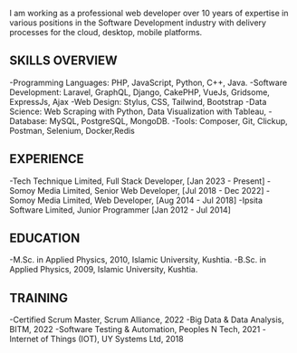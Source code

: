 I am working as a professional web developer over 10 years of expertise in various positions
in the Software Development industry with delivery processes for the cloud, desktop, mobile platforms.

SKILLS OVERVIEW
------------------------------------------------------------------------------------------------------------------------------
-Programming Languages: PHP, JavaScript, Python, C++, Java.
-Software Development: Laravel, GraphQL, Django, CakePHP, VueJs, Gridsome, ExpressJs, Ajax
-Web Design: Stylus, CSS, Tailwind, Bootstrap
-Data Science: Web Scraping with Python, Data Visualization with Tableau, 
-Database: MySQL, PostgreSQL, MongoDB.
-Tools: Composer, Git, Clickup, Postman, Selenium, Docker,Redis

EXPERIENCE
------------------------------------------------------------------------------------------------------------------------------
-Tech Technique Limited, Full Stack Developer, [Jan 2023 - Present]
-Somoy Media Limited, Senior Web Developer, [Jul 2018 - Dec 2022]
-Somoy Media Limited,  Web Developer, [Aug 2014 - Jul 2018]
-Ipsita Software Limited, Junior Programmer [Jan 2012 - Jul 2014]

EDUCATION
------------------------------------------------------------------------------------------------------------------------------
-M.Sc. in Applied Physics, 2010, Islamic University, Kushtia.
-B.Sc. in Applied Physics, 2009, Islamic University, Kushtia.

TRAINING
------------------------------------------------------------------------------------------------------------------------------
-Certified Scrum Master, Scrum Alliance, 2022
-Big Data & Data Analysis, BITM, 2022
-Software Testing & Automation, Peoples N Tech, 2021
-Internet of Things (IOT), UY Systems Ltd, 2018

